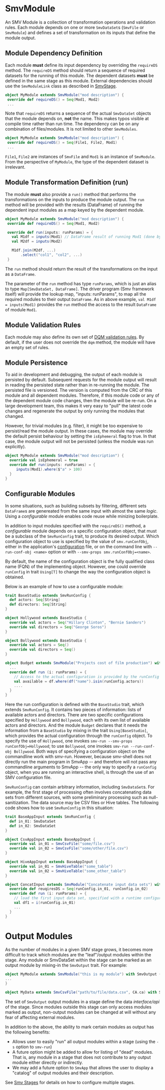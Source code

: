 # SmvModule

An SMV Module is a collection of transformation operations and validation rules.  Each module depends on one or more `SmvDataSet`s (`SmvFile` or `SmvModule`) and defines a set of transformation on its inputs that define the module output.

## Module Dependency Definition
Each module **must** define its input dependency by overriding the `requireDS` method. The `requireDS` method should return a sequence of required datasets for the running of this module.
The dependent datasets **must** be defined in the same stage as this module.  External dependencies should use the `SmvModuleLink` class as described in [SmvStage](smv_stages.md).

```scala
object MyModule extends SmvModule("mod description") {
 override def requireDS() = Seq(Mod1, Mod2)
 ...
```

Note that `requireDS` returns a sequence of the actual `SmvDataSet` objects that the module depends on, **not** the name.  This makes typos visible at compile time rather than run time.
The dependency can be on any combination of files/modules.  It is not limited to other `SmvModules`.
```scala
object MyModule extends SmvModule("mod description") {
 override def requireDS() = Seq(File1, File2, Mod1)
 ...
```
`File1`, `File2` are instances of `SmvFile` and `Mod1` is an instance of `SmvModule`.  From the perspective of `MyModule`, the type of the dependent dataset is irrelevant.

## Module Transformation Definition (run)
The module **must** also provide a `run()` method that performs the transformations on the inputs to produce the module output.  The `run` method will be provided with the results (DataFrame) of running the dependent input modules as a map keyed by the dependent module.

```scala
object MyModule extends SmvModule("mod description") {
 override def requireDS() = Seq(Mod1, Mod2)

 override def run(inputs: runParams) = {
   val M1df = inputs(Mod1) // DataFrame result of running Mod1 (done by framework automatically)
   val M2df = inputs(Mod2)

   M1df.join(M2df, ...)
       .select("col1", "col2", ...)
 }

```

The `run` method should return the result of the transformations on the input as a `DataFrame`.

The parameter of the `run` method has type `runParams`, which is just an alias to type
`Map[SmvDataSet, DataFrame]`. The driver program (Smv framework itself) will provide
the lookup map, "inputs: runParams", to map all the required modules to their
output `DataFrame`. As in above example, `val M1df = inputs(Mod1)` provides the `run`
method the access to the result `DataFrame` of module `Mod1`.

## Module Validation Rules
Each module may also define its own set of [DQM validation rules](dqm.md).  By default, if the user does not override the `dqm` method, the module will have an empty set of rules.

## Module Persistence
To aid in development and debugging, the output of each module is persisted by default.  Subsequent requests for the module output will result in reading the persisted state rather than in re-running the module.
The persisted file is versioned.  The version is computed from the CRC of this module and all dependent modules.  Therefore, if this module code or any of the dependent module code changes, then the module will be re-run.
On a large development team, this makes it very easy to "pull" the latest code changes and regenerate the output by only running the modules that changed.

However, for trivial modules (e.g. filter), it might be too expensive to persist/read the module output.  In these cases, the module may override the default persist behaviour by setting the `isEphemeral` flag to true.  In that case, the module output will not be persisted (unless the module was run explicitly).

```scala
object MyModule extends SmvModule("mod description") {
  override val isEphemeral = true
  override def run(inputs: runParams) = {
     inputs(Mod1).where($"a" > 100)
  }
}
```

## Configurable Modules
In some situations, such as building subsets by filtering, different sets `DataFrame`s are genereated from the same input with almost the same _logic_.  Using a _configurable_ module enables code reuse while minizing boilerplate.

In addition to input modules specified with the `requireDS()` method, a _configurable_ module depends on a specific configuration object, that must be a subclass of the `SmvRunConfig` trait, to produce its desired output.  Which configuration object to use is specified by the value of `smv.runConfObj`, either in the application's <a href="app_config.md">configuration</a> file, or on the command line with `--run-conf-obj <name>` option or with `--smv-props smv.runConfObj=<name>`.

By default, the name of the configuration object is the fully qualified class name (FQN) of the implementing object.  However, one could override `runConfig` in trait `Using[T]` to change the way the configuration object is obtained.

Below is an example of how to use a configurable module:

```scala
trait BaseStudio extends SmvRunConfig {
  def actors: Seq[String]
  def directors: Seq[String]
}

object Hollywood extends BaseStudio {
  override val actors = Seq("Hillary Clinton", "Bernie Sanders")
  override val directors = Seq("George Soros")
}

object Bollywood extends BaseStudio {
  override val actors = Seq()
  override val directors = Seq()
}

object Budget extends SmvModule("Projects cost of film production") with Using[BaseStudio] {
  ...
  override def run (i: runParams) = {
    // Access to the actual configuration is provided by the runConfig object
    val available = df.where(df("name").isin(runConfig.actors))
    ....
  }
}
```

Here the run configuration is defined with the `BaseStudio` trait, which extends `SmvRunConfig`.  It contains two pieces of information: lists of available actors and directors.  There are two specific configurations specified by `Hollywood` and `Bollywood`, each with its own list of available actors and directors.  And the module `Budget` declares that it needs the information from a `BaseStudio` by mixing in the trait `Using[BaseStudio]`, which provides the actual configuration through the `runConfig` object.  To specify the use of `Hollywood`, one invokes `smv-run --smv-props runConfObj=Hollywood`; to use `Bollywood`, one invokes `smv-run --run-conf-obj Bollywood`.  Both ways of specifying a configuration object on the commandline work with smv-run.  However, because smv-shell does not directly run the main program in SmvApp -- and therefore will not pass any commandline arguments to SmvApp -- the only way to specify a `runConfig` object, when you are running an interactive shell, is through the use of an SMV configuration file.

`SmvRunConfig` can contain arbitrary information, including `SmvDataSet`s.  For example, the first stage of processing often involves concatenating data sets from different sources, with some preliminary processing such as null-sanitization.  The data source may be CSV files or Hive tables.  The following code shows how to use `SmvRunConfig` in this situation:

```scala
trait BaseAppInput extends SmvRunConfig {
  def in_01: SmvDataSet
  def in_02: SmvDataSet
}

object CsvAppInput extends BaseAppInput {
  override val in_01 = SmvCsvFile("some/file.csv")
  override val in_02 = SmvCsvFile("some/other/file.csv")
}

object HiveAppInput extends BaseAppInput {
  override val in_01 = SmvHiveTable("some_table")
  override val in_02 = SmvHiveTable("some_other_table")
}

object ConcatInput extends SmvModule("Concatenate input data sets") with Using[BaseAppInput] {
  override def reuqiresDS = Seq(runConfig.in_01, runConfig.in_02)
  override def run (i: runParams) = {
    // load the first input data set, specified with a runtime configuration
    val df1 = i(runConfig.in_01)
    ...
  }
}
```

# Output Modules
As the number of modules in a given SMV stage grows, it becomes more difficult to track which
modules are the "leaf"/output modules within the stage.
Any module or SmvDataSet within the stage can be marked as an output module by mixing-in the `SmvOutput` trait.
For example:

```scala
object MyModule extends SmvModule("this is my module") with SmvOutput {
...
}
```

```scala
object MyData extends SmvCsvFile("path/to/file/data.csv", CA.ca) with SmvOutput
```

The set of `SmvOutput` output modules in a stage define the data *interface/api* of the stage.  Since modules outside this stage can only access modules marked as output, non-output modules can be changed at will without any fear of affecting external modules.

In addition to the above, the ability to mark certain modules as output has the following benefits:

* Allows user to easily "run" all output modules within a stage (using the `-s` option to `smv-run`)
* A future option might be added to allow for listing of "dead" modules.  That is, any module in a stage that does not contribute to any output module either directly or indirectly.
* We may add a future option to `SmvApp` that allows the user to display a "catalog" of output modules and their description.

See [Smv Stages](smv_stages.md) for details on how to configure multiple stages.
